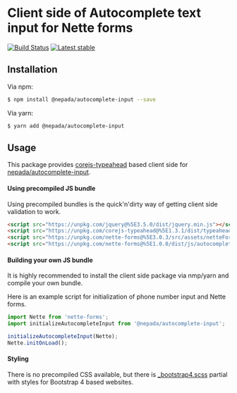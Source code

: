 Client side of Autocomplete text input for Nette forms
======================================================

[![Build Status](https://travis-ci.org/nepada/autocomplete-input.js.svg?branch=master)](https://travis-ci.org/nepada/autocomplete-input.js)
[![Latest stable](https://img.shields.io/npm/v/@nepada/autocomplete-input.svg)](https://www.npmjs.com/package/@nepada/autocomplete-input)


Installation
------------

Via npm:

```sh
$ npm install @nepada/autocomplete-input --save
```

Via yarn:

```sh
$ yarn add @nepada/autocomplete-input
```


Usage
-----

This package provides [corejs-typeahead](https://yarnpkg.com/package/corejs-typeahead) based client side for [nepada/autocomplete-input](https://packagist.org/packages/nepada/autocomplete-input).

#### Using precompiled JS bundle

Using precompiled bundles is the quick'n'dirty way of getting client side validation to work.

```html
<script src="https://unpkg.com/jquery@%5E3.5.0/dist/jquery.min.js"></script>
<script src="https://unpkg.com/corejs-typeahead@%5E1.3.1/dist/typeahead.bundle.min.js"></script>
<script src="https://unpkg.com/nette-forms@%5E3.0.3/src/assets/netteForms.min.js"></script>
<script src="https://unpkg.com/nette-forms@%5E1.0.0/dist/js/autocomplete-input.min.js"></script>
```

#### Building your own JS bundle

It is highly recommended to install the client side package via nmp/yarn and compile your own bundle.

Here is an example script for initialization of phone number input and Nette forms.  

```js
import Nette from 'nette-forms';
import initializeAutocompleteInput from '@nepada/autocomplete-input';

initializeAutocompleteInput(Nette);
Nette.initOnLoad();
```

#### Styling

There is no precompiled CSS available, but there is [_bootstrap4.scss](src/scss/_bootstrap4.scss) partial with styles for Bootstrap 4 based websites.
